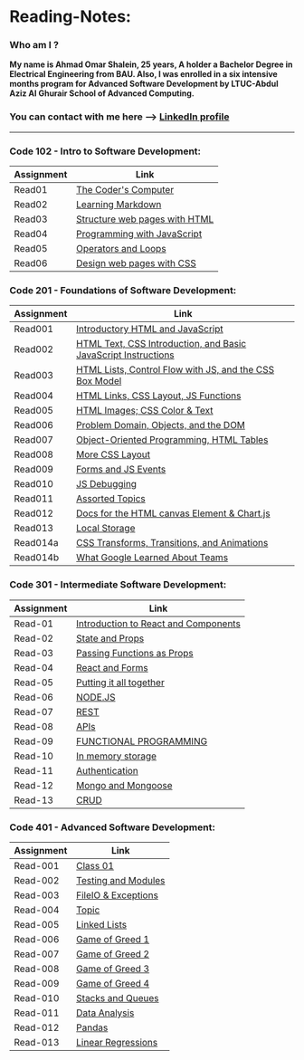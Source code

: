 # Reading-Notes:

### Who am I ?
**My name is Ahmad Omar Shalein, 25 years, A holder a Bachelor Degree in Electrical Engineering from BAU. Also, I was enrolled in a six intensive months program for Advanced Software Development by LTUC-Abdul Aziz Al Ghurair School of Advanced Computing.**

### You can contact with me here --> [LinkedIn profile](https://www.linkedin.com/in/ahmad-shalein/)

---------------------------------------------------------------------------------------------

### Code 102 - Intro to Software Development:

| Assignment | Link              |
|------------|-------------------|
| Read01     | [The Coder's Computer](read01) |
| Read02     | [Learning Markdown](read02) |
| Read03     | [Structure web pages with HTML](read03) |
| Read04     | [Programming with JavaScript](read04) |
| Read05     | [Operators and Loops](read05) |
| Read06     | [Design web pages with CSS](read06) |

### Code 201 - Foundations of Software Development:

| Assignment  | Link               |
|-------------|--------------------|
| Read001     | [Introductory HTML and JavaScript](read001) |
| Read002     | [HTML Text, CSS Introduction, and Basic JavaScript Instructions](read002) |
| Read003     | [HTML Lists, Control Flow with JS, and the CSS Box Model](read003) |
| Read004     | [HTML Links, CSS Layout, JS Functions](read004) |
| Read005     | [HTML Images; CSS Color & Text](read005) |
| Read006     | [Problem Domain, Objects, and the DOM](read006) |
| Read007     | [Object-Oriented Programming, HTML Tables](read007) |
| Read008     | [More CSS Layout](read008) |
| Read009     | [Forms and JS Events](read009) |
| Read010     | [JS Debugging](read010) |
| Read011     | [Assorted Topics](read011) |
| Read012     | [Docs for the HTML canvas Element & Chart.js](read012) |
| Read013     | [Local Storage](read013) |
| Read014a     | [CSS Transforms, Transitions, and Animations](read014a) |
| Read014b     | [What Google Learned About Teams](read014b) |

### Code 301 - Intermediate Software Development:

| Assignment  | Link               |
|-------------|--------------------|
| Read-01     | [Introduction to React and Components](read-01) |
| Read-02     | [State and Props](read-02) |
| Read-03     | [Passing Functions as Props](read-03) |
| Read-04     | [React and Forms](read-04) |
| Read-05     | [Putting it all together](read-05) |
| Read-06     | [NODE.JS](read-06) |
| Read-07     | [REST](read-07) |
| Read-08     | [APIs](read-08) |
| Read-09     | [FUNCTIONAL PROGRAMMING](read-09) |
| Read-10     | [In memory storage](read-10) |
| Read-11     | [Authentication](read-11) |
| Read-12     | [Mongo and Mongoose](read-12) |
| Read-13     | [CRUD](read-13) |

### Code 401 - Advanced Software Development:

| Assignment  | Link               |
|-------------|--------------------|
| Read-001     | [Class 01](read-001) |
| Read-002     | [Testing and Modules](read-002) |
| Read-003     | [FileIO & Exceptions](read-003) |
| Read-004     | [Topic](read-004) |
| Read-005     | [Linked Lists](read-005) |
| Read-006     | [Game of Greed 1](read-006) |
| Read-007     | [Game of Greed 2](read-007) |
| Read-008     | [Game of Greed 3](read-008) |
| Read-009     | [Game of Greed 4](read-009) |
| Read-010     | [Stacks and Queues](read-010) |
| Read-011     | [Data Analysis](read-011) |
| Read-012     | [Pandas](read-012) |
| Read-013     | [Linear Regressions](read-013) |













